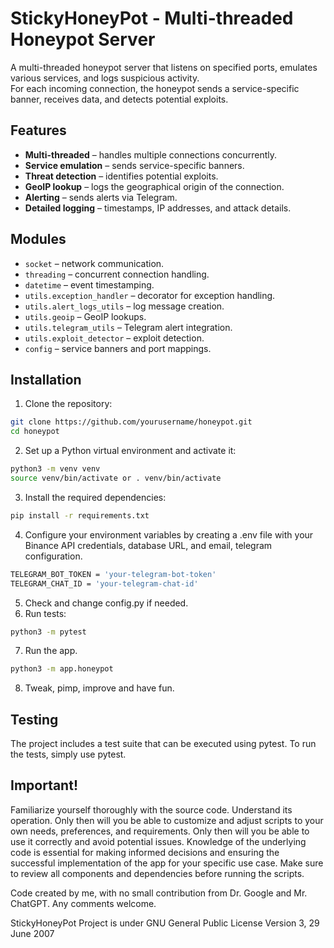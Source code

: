 # StickyHoneyPot - Multi-threaded Honeypot Server
A multi-threaded honeypot server that listens on specified ports, emulates various services, and logs suspicious activity.  
For each incoming connection, the honeypot sends a service-specific banner, receives data, and detects potential exploits.

## Features
- **Multi-threaded** – handles multiple connections concurrently.
- **Service emulation** – sends service-specific banners.
- **Threat detection** – identifies potential exploits.
- **GeoIP lookup** – logs the geographical origin of the connection.
- **Alerting** – sends alerts via Telegram.
- **Detailed logging** – timestamps, IP addresses, and attack details.

## Modules
- `socket` – network communication.
- `threading` – concurrent connection handling.
- `datetime` – event timestamping.
- `utils.exception_handler` – decorator for exception handling.
- `utils.alert_logs_utils` – log message creation.
- `utils.geoip` – GeoIP lookups.
- `utils.telegram_utils` – Telegram alert integration.
- `utils.exploit_detector` – exploit detection.
- `config` – service banners and port mappings.

## Installation
1. Clone the repository:
```bash
git clone https://github.com/yourusername/honeypot.git
cd honeypot
```
2. Set up a Python virtual environment and activate it:
```bash
python3 -m venv venv
source venv/bin/activate or . venv/bin/activate
```
3. Install the required dependencies:
```bash
pip install -r requirements.txt
```
4. Configure your environment variables by creating a .env file with your Binance API credentials, database URL, and email, telegram configuration.
```bash
TELEGRAM_BOT_TOKEN = 'your-telegram-bot-token'
TELEGRAM_CHAT_ID = 'your-telegram-chat-id'
```
5. Check and change config.py if needed.
6. Run tests:
```bash
python3 -m pytest
```
7. Run the app.
```bash
python3 -m app.honeypot
```
8. Tweak, pimp, improve and have fun.

## Testing
The project includes a test suite that can be executed using pytest. To run the tests, simply use pytest.


## Important! 
Familiarize yourself thoroughly with the source code. Understand its operation. Only then will you be able to customize and adjust scripts to your own needs, preferences, and requirements. Only then will you be able to use it correctly and avoid potential issues. Knowledge of the underlying code is essential for making informed decisions and ensuring the successful implementation of the app for your specific use case. Make sure to review all components and dependencies before running the scripts.

Code created by me, with no small contribution from Dr. Google and Mr. ChatGPT.
Any comments welcome.

StickyHoneyPot Project is under GNU General Public License Version 3, 29 June 2007